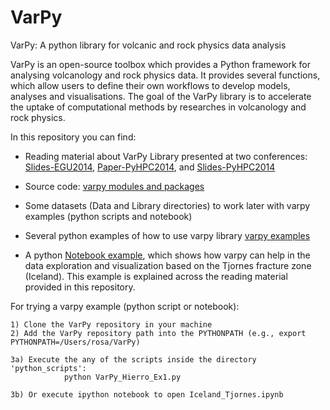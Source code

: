 # VarPy
VarPy: A python library for volcanic and rock physics data analysis


VarPy is an open-source toolbox which provides a
Python framework for analysing volcanology and rock physics
data. It provides several functions, which allow users to define
their own workflows to develop models, analyses and visualisations.
The goal of the VarPy library is to accelerate the uptake
of computational methods by researches in volcanology and rock
physics. 

In this repository you can find:

- Reading material about VarPy Library presented at two conferences: [Slides-EGU2014](https://github.com/rosafilgueira/VarPy/blob/master/VarPy_EGU2014.pdf), [Paper-PyHPC2014](https://github.com/rosafilgueira/VarPy/blob/master/pyhpc2014_submission_4.pdf), and [Slides-PyHPC2014](https://github.com/rosafilgueira/VarPy/blob/master/pyhpc2014-4-VarPy.pdf)

- Source code: [varpy modules and packages](https://github.com/rosafilgueira/VarPy/tree/master/varpy)

- Some datasets (Data and Library directories) to work later with varpy examples (python scripts and notebook)

- Several python examples of how to use varpy library [varpy examples](https://github.com/rosafilgueira/VarPy/blob/master/python_scripts)

- A python [Notebook example](https://github.com/rosafilgueira/VarPy/blob/master/Iceland_Tjornes.ipynb),
which shows how varpy can help in the data exploration and visualization based on the Tjornes fracture zone (Iceland).
This example is explained across the reading material provided in this repository. 

For trying a varpy example (python script or notebook):

	1) Clone the VarPy repository in your machine
	2) Add the VarPy repository path into the PYTHONPATH (e.g., export PYTHONPATH=/Users/rosa/VarPy)

	3a) Execute the any of the scripts inside the directory 'python_scripts':
                python VarPy_Hierro_Ex1.py
	
	3b) Or execute ipython notebook to open Iceland_Tjornes.ipynb 
